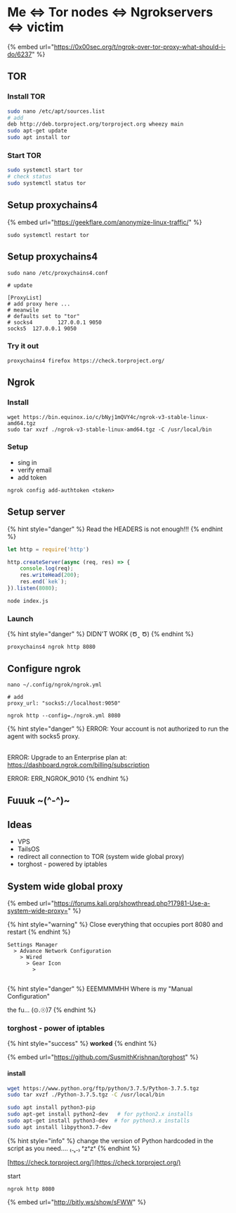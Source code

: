 # Me <=> Tor nodes <=> Ngrokservers <=> victim

{% embed url="https://0x00sec.org/t/ngrok-over-tor-proxy-what-should-i-do/6237" %}

## TOR

### Install TOR

```bash
sudo nano /etc/apt/sources.list
# add
deb http://deb.torproject.org/torproject.org wheezy main
sudo apt-get update
sudo apt install tor
```

### Start TOR

```bash
sudo systemctl start tor
# check status
sudo systemctl status tor
```

## Setup proxychains4

{% embed url="https://geekflare.com/anonymize-linux-traffic/" %}

```
sudo systemctl restart tor
```

## Setup proxychains4

```
sudo nano /etc/proxychains4.conf 

# update

[ProxyList]
# add proxy here ...
# meanwile
# defaults set to "tor"
# socks4        127.0.0.1 9050
socks5  127.0.0.1 9050
```

### Try it out

```
proxychains4 firefox https://check.torproject.org/
```

## Ngrok

### Install

```
wget https://bin.equinox.io/c/bNyj1mQVY4c/ngrok-v3-stable-linux-amd64.tgz
sudo tar xvzf ./ngrok-v3-stable-linux-amd64.tgz -C /usr/local/bin
```

### Setup

* sing in
* verify email
* add token

```
ngrok config add-authtoken <token>
```

## Setup server

{% hint style="danger" %}
Read the HEADERS is not enough!!!
{% endhint %}

```javascript
let http = require('http')

http.createServer(async (req, res) => {
    console.log(req);
    res.writeHead(200);
    res.end(`kek`);
}).listen(8080);
```

```
node index.js
```

### Launch

{% hint style="danger" %}
DIDN'T WORK (Ծ‸ Ծ)
{% endhint %}

```
proxychains4 ngrok http 8080
```

## Configure ngrok

```
nano ~/.config/ngrok/ngrok.yml

# add
proxy_url: "socks5://localhost:9050"
```

```
ngrok http --config=./ngrok.yml 8080 
```

{% hint style="danger" %}
ERROR: Your account is not authorized to run the agent with socks5 proxy.&#x20;

\
ERROR: Upgrade to an Enterprise plan at: https://dashboard.ngrok.com/billing/subscription



ERROR: ERR\_NGROK\_9010
{% endhint %}

## Fuuuk \~(^-^)\~

## Ideas

* VPS
* TailsOS
* redirect all connection to TOR (system wide global proxy)
* torghost - powered by iptables

## System wide global proxy

{% embed url="https://forums.kali.org/showthread.php?17981-Use-a-system-wide-proxy=" %}

{% hint style="warning" %}
Close everything that occupies port 8080 and restart
{% endhint %}

```
Settings Manager
  > Advance Network Configuration
    > Wired
      > Gear Icon
        > 
           
```

{% hint style="danger" %}
EEEMMMMHH Where is my "Manual Configuration"&#x20;

&#x20;           the fu...      (⊙.☉)7
{% endhint %}

### **torghost - power of iptables**

{% hint style="success" %}
**worked**
{% endhint %}

{% embed url="https://github.com/SusmithKrishnan/torghost" %}

#### install

```bash
wget https://www.python.org/ftp/python/3.7.5/Python-3.7.5.tgz
sudo tar xvzf ./Python-3.7.5.tgz -C /usr/local/bin

sudo apt install python3-pip
sudo apt-get install python2-dev   # for python2.x installs
sudo apt-get install python3-dev  # for python3.x installs
sudo apt install libpython3.7-dev
```

{% hint style="info" %}
change the version of Python hardcoded in the script as you need.... ₍₋ ู₋₎ ᶻzᶻzᶻ
{% endhint %}

[https://check.torproject.org/](https://check.torproject.org/)

start

```
ngrok http 8080 
```

{% embed url="http://bitly.ws/show/sFWW" %}

